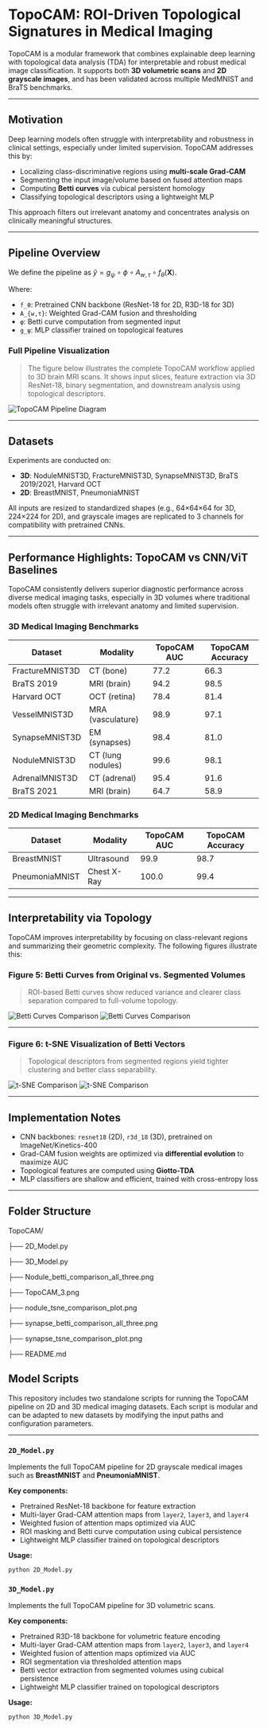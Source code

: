 #  TopoCAM: ROI-Driven Topological Signatures in Medical Imaging

TopoCAM is a modular framework that combines explainable deep learning with topological data analysis (TDA) for interpretable and robust medical image classification. It supports both **3D volumetric scans** and **2D grayscale images**, and has been validated across multiple MedMNIST and BraTS benchmarks.

---

##  Motivation

Deep learning models often struggle with interpretability and robustness in clinical settings, especially under limited supervision. TopoCAM addresses this by:

- Localizing class-discriminative regions using **multi-scale Grad-CAM**
- Segmenting the input image/volume based on fused attention maps
- Computing **Betti curves** via cubical persistent homology
- Classifying topological descriptors using a lightweight MLP

This approach filters out irrelevant anatomy and concentrates analysis on clinically meaningful structures.

---

##  Pipeline Overview

We define the pipeline as $\hat{y} = g_\psi \circ \phi \circ A_{w,\tau} \circ f_\theta(\mathbf{X})$.


Where:
- `f_θ`: Pretrained CNN backbone (ResNet-18 for 2D, R3D-18 for 3D)
- `A_{w,τ}`: Weighted Grad-CAM fusion and thresholding
- `φ`: Betti curve computation from segmented input
- `g_ψ`: MLP classifier trained on topological features

###  Full Pipeline Visualization

> The figure below illustrates the complete TopoCAM workflow applied to 3D brain MRI scans. It shows input slices, feature extraction via 3D ResNet-18, binary segmentation, and downstream analysis using topological descriptors.

![TopoCAM Pipeline Diagram](TopoCAM_3.png)


---

## Datasets

Experiments are conducted on:

- **3D**: NoduleMNIST3D, FractureMNIST3D, SynapseMNIST3D, BraTS 2019/2021, Harvard OCT
- **2D**: BreastMNIST, PneumoniaMNIST

All inputs are resized to standardized shapes (e.g., 64×64×64 for 3D, 224×224 for 2D), and grayscale images are replicated to 3 channels for compatibility with pretrained CNNs.

---

##  Performance Highlights: TopoCAM vs CNN/ViT Baselines

TopoCAM consistently delivers superior diagnostic performance across diverse medical imaging tasks, especially in 3D volumes where traditional models often struggle with irrelevant anatomy and limited supervision.

###  3D Medical Imaging Benchmarks

| Dataset             | Modality        | TopoCAM AUC | TopoCAM Accuracy |
|---------------------|------------------|-------------|------------------|
| FractureMNIST3D     | CT (bone)        | 77.2        | 66.3             |
| BraTS 2019          | MRI (brain)      | 94.2        | 98.5             |
| Harvard OCT         | OCT (retina)     | 78.4        | 81.4             |
| VesselMNIST3D       | MRA (vasculature)| 98.9        | 97.1             |
| SynapseMNIST3D      | EM (synapses)    | 98.4        | 81.0             |
| NoduleMNIST3D       | CT (lung nodules)| 99.6        | 98.1             |
| AdrenalMNIST3D      | CT (adrenal)     | 95.4        | 91.6             |
| BraTS 2021          | MRI (brain)      | 64.7        | 58.9             |

###  2D Medical Imaging Benchmarks

| Dataset           | Modality         | TopoCAM AUC | TopoCAM Accuracy |
|------------------|------------------|-------------|------------------|
| BreastMNIST      | Ultrasound       | 99.9        | 98.7             |
| PneumoniaMNIST   | Chest X-Ray      | 100.0       | 99.4             |
---

##  Interpretability via Topology

TopoCAM improves interpretability by focusing on class-relevant regions and summarizing their geometric complexity. The following figures illustrate this:

### Figure 5: Betti Curves from Original vs. Segmented Volumes

> ROI-based Betti curves show reduced variance and clearer class separation compared to full-volume topology.

![Betti Curves Comparison](Nodule_betti_comparison_all_three.png)
![Betti Curves Comparison](synapse_betti_comparison_all_three.png)

---

### Figure 6: t-SNE Visualization of Betti Vectors

> Topological descriptors from segmented regions yield tighter clustering and better class separability.

![t-SNE Comparison](nodule_tsne_comparison_plot.png)
![t-SNE Comparison](synapse_tsne_comparison_plot.png)

---

##  Implementation Notes

- CNN backbones: `resnet18` (2D), `r3d_18` (3D), pretrained on ImageNet/Kinetics-400
- Grad-CAM fusion weights are optimized via **differential evolution** to maximize AUC
- Topological features are computed using **Giotto-TDA**
- MLP classifiers are shallow and efficient, trained with cross-entropy loss

---

##  Folder Structure
TopoCAM/

├── 2D_Model.py

├── 3D_Model.py

├── Nodule_betti_comparison_all_three.png

├── TopoCAM_3.png

├── nodule_tsne_comparison_plot.png

├── synapse_betti_comparison_all_three.png

├── synapse_tsne_comparison_plot.png

├── README.md

## Model Scripts

This repository includes two standalone scripts for running the TopoCAM pipeline on 2D and 3D medical imaging datasets. Each script is modular and can be adapted to new datasets by modifying the input paths and configuration parameters.

---

### `2D_Model.py`

Implements the full TopoCAM pipeline for 2D grayscale medical images such as **BreastMNIST** and **PneumoniaMNIST**.

**Key components:**
- Pretrained ResNet-18 backbone for feature extraction
- Multi-layer Grad-CAM attention maps from `layer2`, `layer3`, and `layer4`
- Weighted fusion of attention maps optimized via AUC
- ROI masking and Betti curve computation using cubical persistence
- Lightweight MLP classifier trained on topological descriptors

**Usage:**
```bash
python 2D_Model.py
```

### `3D_Model.py`

Implements the full TopoCAM pipeline for 3D volumetric scans.

**Key components:**
- Pretrained R3D-18 backbone for volumetric feature encoding
- Multi-layer Grad-CAM attention maps from `layer2`, `layer3`, and `layer4`
- Weighted fusion of attention maps optimized via AUC
- ROI segmentation via thresholded attention maps
- Betti vector extraction from segmented volumes using cubical persistence
- Lightweight MLP classifier trained on topological descriptors

**Usage:**
```bash
python 3D_Model.py
```
